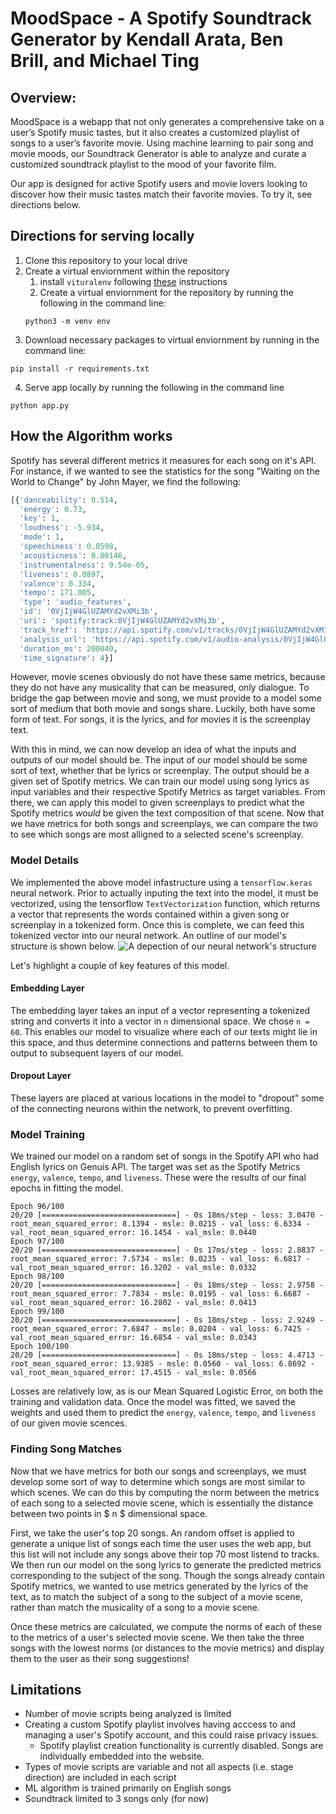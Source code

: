 # MoodSpace - A Spotify Soundtrack Generator by Kendall Arata, Ben Brill, and Michael Ting

## Overview:

MoodSpace is a webapp that not only generates a comprehensive take on a user’s Spotify music tastes, but it also creates a customized playlist of songs to a user’s favorite movie. Using machine learning to pair song and movie moods, our Soundtrack Generator is able to analyze and curate a customized soundtrack playlist to the mood of your favorite film. 

Our app is designed for active Spotify users and movie lovers looking to discover how their music tastes match their favorite movies. To try it, see directions below.

## Directions for serving locally

1. Clone this repository to your local drive
2. Create a virtual enviornment within the repository
    1. install `vituralenv` following [these](https://packaging.python.org/guides/installing-using-pip-and-virtual-environments/) instructions
    2. Create a virtual enviornment for the repository by running the following in the command line:
    ```
    python3 -m venv env
    ```
3. Download necessary packages to virtual enviornment by running in the command line:
```
pip install -r requirements.txt
```
4. Serve app locally by running the following in the command line
```
python app.py
```
## How the Algorithm works

Spotify has several different metrics it measures for each song on it's API. For instance, if we wanted to see the statistics for the song "Waiting on the World to Change" by John Mayer, we find the following:
```python
[{'danceability': 0.514,
  'energy': 0.73,
  'key': 1,
  'loudness': -5.934,
  'mode': 1,
  'speechiness': 0.0598,
  'acousticness': 0.00146,
  'instrumentalness': 9.54e-05,
  'liveness': 0.0897,
  'valence': 0.334,
  'tempo': 171.005,
  'type': 'audio_features',
  'id': '0VjIjW4GlUZAMYd2vXMi3b',
  'uri': 'spotify:track:0VjIjW4GlUZAMYd2vXMi3b',
  'track_href': 'https://api.spotify.com/v1/tracks/0VjIjW4GlUZAMYd2vXMi3b',
  'analysis_url': 'https://api.spotify.com/v1/audio-analysis/0VjIjW4GlUZAMYd2vXMi3b',
  'duration_ms': 200040,
  'time_signature': 4}]
```
However, movie scenes obviously do not have these same metrics, because they do not have any musicality that can be measured, only dialogue. To bridge the gap between movie and song, we must provide to a model some sort of medium that both movie and songs share. Luckily, both have some form of text. For songs, it is the lyrics, and for movies it is the screenplay text. 

With this in mind, we can now develop an idea of what the inputs and outputs of our model should be. The input of our model should be some sort of text, whether that be lyrics or screenplay. The output should be a given set of Spotify metrics. We can train our model using song lyrics as input variables and their respective Spotify Metrics as target variables. From there, we can apply this model to given screenplays to predict what the Spotify metrics *would* be given the text composition of that scene. Now that we have metrics for both songs and screenplays, we can compare the two to see which songs are most alligned to a selected scene's screenplay. 

### Model Details

We implemented the above model infastructure using a `tensorflow.keras` neural network. Prior to actually inputing the text into the model, it must be vectorized, using the tensorflow `TextVectorization` function, which returns a vector that represents the words contained within a given song or screenplay in a tokenized form. Once this is complete, we can feed this tokenized vector into our neural network. An outline of our model's structure is shown below.
![A depection of our neural network's structure](project/static/assets/model_arch.png)

Let's highlight a couple of key features of this model.

#### Embedding Layer
The embedding layer takes an input of a vector representing a tokenized string and converts it into a vector in `n` dimensional space. We chose `n = 60`. This enables our model to visualize where each of our texts might lie in this space, and thus determine connections and patterns between them to output to subsequent layers of our model.

#### Dropout Layer
These layers are placed at various locations in the model to "dropout" some of the connecting neurons within the network, to prevent overfitting.

### Model Training

We trained our model on a random set of songs in the Spotify API who had English lyrics on Genuis API. The target was set as the Spotify Metrics `energy`, `valence`, `tempo`, and `liveness`. These were the results of our final epochs in fitting the model. 
```
Epoch 96/100
20/20 [==============================] - 0s 18ms/step - loss: 3.0470 - root_mean_squared_error: 8.1394 - msle: 0.0215 - val_loss: 6.6334 - val_root_mean_squared_error: 16.1454 - val_msle: 0.0440
Epoch 97/100
20/20 [==============================] - 0s 17ms/step - loss: 2.8837 - root_mean_squared_error: 7.5734 - msle: 0.0235 - val_loss: 6.6817 - val_root_mean_squared_error: 16.3202 - val_msle: 0.0332
Epoch 98/100
20/20 [==============================] - 0s 18ms/step - loss: 2.9758 - root_mean_squared_error: 7.7834 - msle: 0.0195 - val_loss: 6.6687 - val_root_mean_squared_error: 16.2802 - val_msle: 0.0413
Epoch 99/100
20/20 [==============================] - 0s 18ms/step - loss: 2.9249 - root_mean_squared_error: 7.6847 - msle: 0.0204 - val_loss: 6.7425 - val_root_mean_squared_error: 16.6854 - val_msle: 0.0343
Epoch 100/100
20/20 [==============================] - 0s 18ms/step - loss: 4.4713 - root_mean_squared_error: 13.9385 - msle: 0.0560 - val_loss: 6.8692 - val_root_mean_squared_error: 17.4515 - val_msle: 0.0566
```
Losses are relatively low, as is our Mean Squared Logistic Error, on both the training and validation data. Once the model was fitted, we saved the weights and used them to predict the `energy`, `valence`, `tempo`, and `liveness` of our given movie scences.

### Finding Song Matches

Now that we have metrics for both our songs and screenplays, we must develop some sort of way to determine which songs are most similar to which scenes. We can do this by computing the norm between the metrics of each song to a selected movie scene, which is essentially the distance between two points in $ n $ dimensional space. 

First, we take the user's top 20 songs. An random offset is applied to generate a unique list of songs each time the user uses the web app, but this list will not include any songs above their top 70 most listend to tracks. We then run our model on the song lyrics to generate the predicted metrics corresponding to the subject of the song. Though the songs already contain Spotify metrics, we wanted to use metrics generated by the lyrics of the text, as to match the subject of a song to the subject of a movie scene, rather than match the musicality of a song to a movie scene. 

Once these metrics are calculated, we compute the norms of each of these to the metrics of a user's selected movie scene. We then take the three songs with the lowest norms (or distances to the movie metrics) and display them to the user as their song suggestions! 

## Limitations
- Number of movie scripts being analyzed is limited
- Creating a custom Spotify playlist involves having acccess to and managing a user's Spotify account, and this could raise privacy issues.
    - Spotify playlist creation functionality is currently disabled. Songs are individually embedded into the website.
- Types of movie scripts are variable and not all aspects (i.e. stage direction) are included in each script
- ML algorithm is trained primarily on English songs
- Soundtrack limited to 3 songs only (for now)
